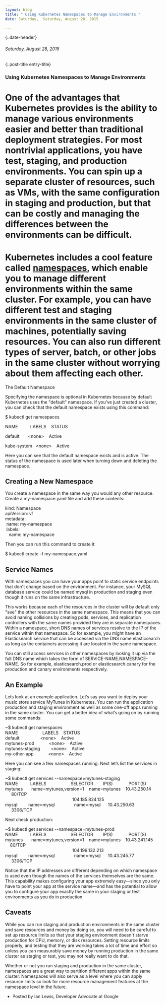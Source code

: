 ```yaml
---
layout: blog
title: " Using Kubernetes Namespaces to Manage Environments " 
date: Saturday,  Saturday, August 28, 2015 

---
```

{:.date-header}
###### Saturday, August 28, 2015 

{:.post-title entry-title}
### Using Kubernetes Namespaces to Manage Environments 

# One of the advantages that Kubernetes provides is the ability to manage various environments easier and better than traditional deployment strategies. For most nontrivial applications, you have test, staging, and production environments. You can spin up a separate cluster of resources, such as VMs, with the same configuration in staging and production, but that can be costly and managing the differences between the environments can be difficult.

  

# Kubernetes includes a cool feature called [namespaces](https://github.com/GoogleCloudPlatform/kubernetes/blob/master/docs/design/namespaces.md), which enable you to manage different environments within the same cluster. For example, you can have different test and staging environments in the same cluster of machines, potentially saving resources. You can also run different types of server, batch, or other jobs in the same cluster without worrying about them affecting each other.

  

The Default Namespace

Specifying the namespace is optional in Kubernetes because by default Kubernetes uses the "default" namespace. If you've just created a cluster, you can check that the default namespace exists using this command:

$ kubectl get namespaces

NAME &nbsp;&nbsp;&nbsp;&nbsp;&nbsp;&nbsp;&nbsp;&nbsp;&nbsp;LABELS &nbsp;&nbsp;&nbsp;STATUS

default &nbsp;&nbsp;&nbsp;&nbsp;&nbsp;&nbsp;\<none\> &nbsp;&nbsp;&nbsp;Active

kube-system &nbsp;&nbsp;\<none\> &nbsp;&nbsp;&nbsp;Active
  
  

Here you can see that the default namespace exists and is active. The status of the namespace is used later when turning down and deleting the namespace.

## Creating a New Namespace

You create a namespace in the same way you would any other resource. Create a my-namespace.yaml file and add these contents:

kind: Namespace  
apiVersion: v1  
metadata:  
 &nbsp;name: my-namespace  
 &nbsp;labels:  
 &nbsp;&nbsp;&nbsp;name: my-namespace  

Then you can run this command to create it:

$ kubectl create -f my-namespace.yaml

## Service Names

With namespaces you can have your apps point to static service endpoints that don't change based on the environment. For instance, your MySQL database service could be named mysql in production and staging even though it runs on the same infrastructure.

This works because each of the resources in the cluster will by default only "see" the other resources in the same namespace. This means that you can avoid naming collisions by creating pods, services, and replication controllers with the same names provided they are in separate namespaces. Within a namespace, short DNS names of services resolve to the IP of the service within that namespace. So for example, you might have an Elasticsearch service that can be accessed via the DNS name elasticsearch as long as the containers accessing it are located in the same namespace.

You can still access services in other namespaces by looking it up via the full DNS name which takes the form of SERVICE-NAME.NAMESPACE-NAME. So for example, elasticsearch.prod or elasticsearch.canary for the production and canary environments respectively.

## An Example

Lets look at an example application. Let’s say you want to deploy your music store service MyTunes in Kubernetes. You can run the application production and staging environment as well as some one-off apps running in the same cluster. You can get a better idea of what’s going on by running some commands:

~$ kubectl get namespaces  
NAME &nbsp;&nbsp;&nbsp;&nbsp;&nbsp;&nbsp;&nbsp;&nbsp;&nbsp;&nbsp;&nbsp;&nbsp;&nbsp;&nbsp;&nbsp;&nbsp;&nbsp;&nbsp;&nbsp;LABELS &nbsp;&nbsp;&nbsp;STATUS  
default &nbsp;&nbsp;&nbsp;&nbsp;&nbsp;&nbsp;&nbsp;&nbsp;&nbsp;&nbsp;&nbsp;&nbsp;&nbsp;&nbsp;&nbsp;&nbsp;\<none\> &nbsp;&nbsp;&nbsp;Active  
mytunes-prod &nbsp;&nbsp;&nbsp;&nbsp;&nbsp;&nbsp;&nbsp;&nbsp;&nbsp;&nbsp;&nbsp;\<none\> &nbsp;&nbsp;&nbsp;Active  
mytunes-staging &nbsp;&nbsp;&nbsp;&nbsp;&nbsp;&nbsp;&nbsp;&nbsp;\<none\> &nbsp;&nbsp;&nbsp;Active  
my-other-app &nbsp;&nbsp;&nbsp;&nbsp;&nbsp;&nbsp;&nbsp;&nbsp;&nbsp;&nbsp;&nbsp;\<none\> &nbsp;&nbsp;&nbsp;Active  

Here you can see a few namespaces running. Next let’s list the services in staging:

~$ kubectl get services --namespace=mytunes-staging  
NAME &nbsp;&nbsp;&nbsp;&nbsp;&nbsp;&nbsp;&nbsp;&nbsp;&nbsp;LABELS &nbsp;&nbsp;&nbsp;&nbsp;&nbsp;&nbsp;&nbsp;&nbsp;&nbsp;&nbsp;&nbsp;&nbsp;&nbsp;&nbsp;&nbsp;&nbsp;&nbsp;&nbsp;&nbsp;SELECTOR &nbsp;&nbsp;&nbsp;&nbsp;&nbsp;&nbsp;&nbsp;IP(S) &nbsp;&nbsp;&nbsp;&nbsp;&nbsp;&nbsp;&nbsp;&nbsp;&nbsp;&nbsp;&nbsp;&nbsp;PORT(S)  
mytunes &nbsp;&nbsp;&nbsp;&nbsp;&nbsp;&nbsp;name=mytunes,version=1 &nbsp;&nbsp;&nbsp;name=mytunes &nbsp;&nbsp;&nbsp;10.43.250.14 &nbsp;&nbsp;&nbsp;&nbsp;&nbsp;80/TCP  
 &nbsp;&nbsp;&nbsp;&nbsp;&nbsp;&nbsp;&nbsp;&nbsp;&nbsp;&nbsp;&nbsp;&nbsp;&nbsp;&nbsp;&nbsp;&nbsp;&nbsp;&nbsp;&nbsp;&nbsp;&nbsp;&nbsp;&nbsp;&nbsp;&nbsp;&nbsp;&nbsp;&nbsp;&nbsp;&nbsp;&nbsp;&nbsp;&nbsp;&nbsp;&nbsp;&nbsp;&nbsp;&nbsp;&nbsp;&nbsp;&nbsp;&nbsp;&nbsp;&nbsp;&nbsp;&nbsp;&nbsp;&nbsp;&nbsp;&nbsp;&nbsp;&nbsp;&nbsp;&nbsp;&nbsp;104.185.824.125 &nbsp;&nbsp;  
mysql &nbsp;&nbsp;&nbsp;&nbsp;&nbsp;&nbsp;&nbsp;&nbsp;name=mysql &nbsp;&nbsp;&nbsp;&nbsp;&nbsp;&nbsp;&nbsp;&nbsp;&nbsp;&nbsp;&nbsp;&nbsp;&nbsp;&nbsp;&nbsp;name=mysql &nbsp;&nbsp;&nbsp;&nbsp;&nbsp;10.43.250.63 &nbsp;&nbsp;&nbsp;&nbsp;&nbsp;3306/TCP  

Next check production:

~$ kubectl get services --namespace=mytunes-prod  
NAME &nbsp;&nbsp;&nbsp;&nbsp;&nbsp;&nbsp;&nbsp;&nbsp;&nbsp;LABELS &nbsp;&nbsp;&nbsp;&nbsp;&nbsp;&nbsp;&nbsp;&nbsp;&nbsp;&nbsp;&nbsp;&nbsp;&nbsp;&nbsp;&nbsp;&nbsp;&nbsp;&nbsp;&nbsp;SELECTOR &nbsp;&nbsp;&nbsp;&nbsp;&nbsp;&nbsp;&nbsp;IP(S) &nbsp;&nbsp;&nbsp;&nbsp;&nbsp;&nbsp;&nbsp;&nbsp;&nbsp;&nbsp;&nbsp;&nbsp;PORT(S)  
mytunes &nbsp;&nbsp;&nbsp;&nbsp;&nbsp;&nbsp;name=mytunes,version=1 &nbsp;&nbsp;&nbsp;name=mytunes &nbsp;&nbsp;&nbsp;10.43.241.145 &nbsp;&nbsp;&nbsp;&nbsp;80/TCP  
 &nbsp;&nbsp;&nbsp;&nbsp;&nbsp;&nbsp;&nbsp;&nbsp;&nbsp;&nbsp;&nbsp;&nbsp;&nbsp;&nbsp;&nbsp;&nbsp;&nbsp;&nbsp;&nbsp;&nbsp;&nbsp;&nbsp;&nbsp;&nbsp;&nbsp;&nbsp;&nbsp;&nbsp;&nbsp;&nbsp;&nbsp;&nbsp;&nbsp;&nbsp;&nbsp;&nbsp;&nbsp;&nbsp;&nbsp;&nbsp;&nbsp;&nbsp;&nbsp;&nbsp;&nbsp;&nbsp;&nbsp;&nbsp;&nbsp;&nbsp;&nbsp;&nbsp;&nbsp;&nbsp;&nbsp;104.199.132.213 &nbsp;&nbsp;  
mysql &nbsp;&nbsp;&nbsp;&nbsp;&nbsp;&nbsp;&nbsp;&nbsp;name=mysql &nbsp;&nbsp;&nbsp;&nbsp;&nbsp;&nbsp;&nbsp;&nbsp;&nbsp;&nbsp;&nbsp;&nbsp;&nbsp;&nbsp;&nbsp;name=mysql &nbsp;&nbsp;&nbsp;&nbsp;&nbsp;10.43.245.77 &nbsp;&nbsp;&nbsp;&nbsp;&nbsp;3306/TCP  

Notice that the IP addresses are different depending on which namespace is used even though the names of the services themselves are the same. This capability makes configuring your app extremely easy—since you only have to point your app at the service name—and has the potential to allow you to configure your app exactly the same in your staging or test environments as you do in production.

## Caveats

While you can run staging and production environments in the same cluster and save resources and money by doing so, you will need to be careful to set up resource limits so that your staging environment doesn't starve production for CPU, memory, or disk resources. Setting resource limits properly, and testing that they are working takes a lot of time and effort so unless you can measurably save money by running production in the same cluster as staging or test, you may not really want to do that.

Whether or not you run staging and production in the same cluster, namespaces are a great way to partition different apps within the same cluster. Namespaces will also serve as a level where you can apply resource limits so look for more resource management features at the namespace level in the future.

- Posted by Ian Lewis, Developer Advocate at Google
  
